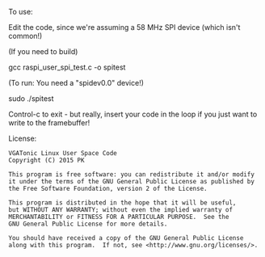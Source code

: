 To use:

Edit the code, since we're assuming a 58 MHz SPI device (which isn't common!)

(If you need to build)

gcc raspi_user_spi_test.c -o spitest

(To run: You need a "spidev0.0" device!)

sudo ./spitest

Control-c to exit - but really, insert your code in the loop if you just want to write to the framebuffer!

License:

    VGATonic Linux User Space Code
    Copyright (C) 2015 PK

    This program is free software: you can redistribute it and/or modify
    it under the terms of the GNU General Public License as published by
    the Free Software Foundation, version 2 of the License.

    This program is distributed in the hope that it will be useful,
    but WITHOUT ANY WARRANTY; without even the implied warranty of
    MERCHANTABILITY or FITNESS FOR A PARTICULAR PURPOSE.  See the
    GNU General Public License for more details.

    You should have received a copy of the GNU General Public License
    along with this program.  If not, see <http://www.gnu.org/licenses/>.
